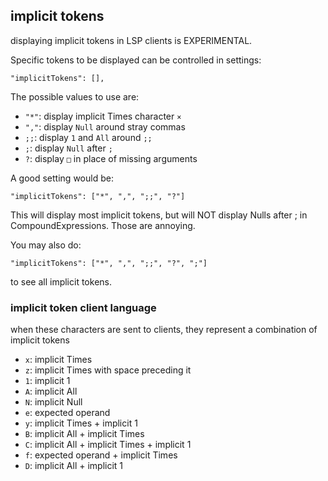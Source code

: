 
## implicit tokens

displaying implicit tokens in LSP clients is EXPERIMENTAL.

Specific tokens to be displayed can be controlled in settings:
```
"implicitTokens": [],
```

The possible values to use are:

* `"*"`: display implicit Times character `×`
* `","`: display `Null` around stray commas
* `;;`: display `1` and `All` around `;;`
* `;`: display `Null` after `;`
* `?`: display `□` in place of missing arguments


A good setting would be:
```
"implicitTokens": ["*", ",", ";;", "?"]
```

This will display most implicit tokens, but will NOT display Nulls after ; in CompoundExpressions. Those are annoying.

You may also do:
```
"implicitTokens": ["*", ",", ";;", "?", ";"]
```

to see all implicit tokens.


### implicit token client language

when these characters are sent to clients, they represent a combination of implicit tokens

* `x`: implicit Times
* `z`: implicit Times with space preceding it
* `1`: implicit 1
* `A`: implicit All
* `N`: implicit Null
* `e`: expected operand
* `y`: implicit Times + implicit 1
* `B`: implicit All + implicit Times
* `C`: implicit All + implicit Times + implicit 1
* `f`: expected operand + implicit Times
* `D`: implicit All + implicit 1
